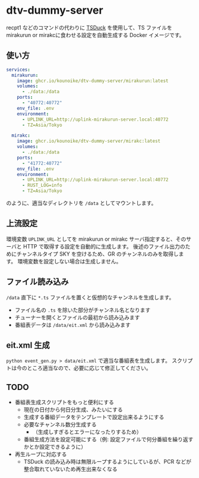 # dtv-dummy-server

recpt1 などのコマンドの代わりに [TSDuck](https://tsduck.io/) を使用して、TS ファイルを mirakurun or mirakcに食わせる設定を自動生成する Docker イメージです。

## 使い方

```yaml:compose.yaml
services:
  mirakurun:
    image: ghcr.io/kounoike/dtv-dummy-server/mirakurun:latest
    volumes:
      - ./data:/data
    ports:
      - "40772:40772"
    env_file: .env
    environment:
      - UPLINK_URL=http://uplink-mirakurun-server.local:40772
      - TZ=Asia/Tokyo

  mirakc:
    image: ghcr.io/kounoike/dtv-dummy-server/mirakc:latest
    volumes:
      - ./data:/data
    ports:
      - "41772:40772"
    env_file: .env
    environment:
      - UPLINK_URL=http://uplink-mirakurun-server.local:40772
      - RUST_LOG=info
      - TZ=Asia/Tokyo
```

のように、適当なディレクトリを `/data` としてマウントします。

## 上流設定

環境変数 `UPLINK_URL` としてを mirakurun or mirakc サーバ指定すると、そのサーバと HTTP で取得する設定を自動的に生成します。
後述のファイル出力のためにチャンネルタイプ SKY を空けるため、GR のチャンネルのみを取得します。
環境変数を設定しない場合は生成しません。

## ファイル読み込み

`/data` 直下に `*.ts` ファイルを置くと仮想的なチャンネルを生成します。

- ファイル名の `.ts` を除いた部分がチャンネル名となります
- チューナーを開くとファイルの最初から読み込みます
- 番組表データは `/data/eit.xml` から読み込みます

## eit.xml 生成

`python event_gen.py > data/eit.xml` で適当な番組表を生成します。
スクリプトは今のところ適当なので、必要に応じて修正してください。

## TODO

- 番組表生成スクリプトをもっと便利にする
    - 現在の日付から何日分生成、みたいにする
    - 生成する番組データをテンプレートで設定出来るようにする
    - 必要なチャンネル数分生成する
        - （生成しすぎるとエラーになったりするため）
    - 番組生成方法を設定可能にする（例: 設定ファイルで何分番組を繰り返すかとか設定できるように）
- 再生ループに対応する
    - TSDuck の読み込み時は無限ループするようにしているが、PCR などが整合取れていないため再生出来なくなる
